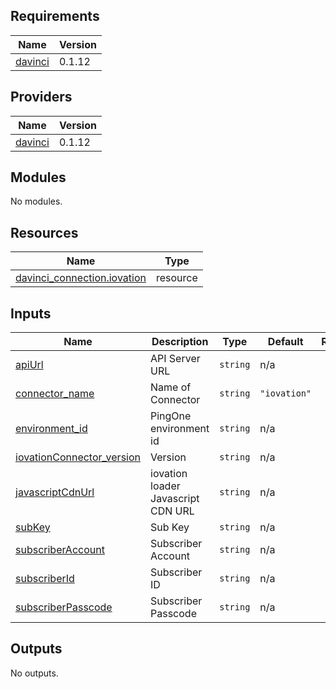 <!-- BEGIN_TF_DOCS -->
## Requirements

| Name | Version |
|------|---------|
| <a name="requirement_davinci"></a> [davinci](#requirement\_davinci) | 0.1.12 |

## Providers

| Name | Version |
|------|---------|
| <a name="provider_davinci"></a> [davinci](#provider\_davinci) | 0.1.12 |

## Modules

No modules.

## Resources

| Name | Type |
|------|------|
| [davinci_connection.iovation](https://registry.terraform.io/providers/pingidentity/davinci/0.1.12/docs/resources/connection) | resource |

## Inputs

| Name | Description | Type | Default | Required |
|------|-------------|------|---------|:--------:|
| <a name="input_apiUrl"></a> [apiUrl](#input\_apiUrl) | API Server URL | `string` | n/a | yes |
| <a name="input_connector_name"></a> [connector\_name](#input\_connector\_name) | Name of Connector | `string` | `"iovation"` | no |
| <a name="input_environment_id"></a> [environment\_id](#input\_environment\_id) | PingOne environment id | `string` | n/a | yes |
| <a name="input_iovationConnector_version"></a> [iovationConnector\_version](#input\_iovationConnector\_version) | Version | `string` | n/a | yes |
| <a name="input_javascriptCdnUrl"></a> [javascriptCdnUrl](#input\_javascriptCdnUrl) | iovation loader Javascript CDN URL | `string` | n/a | yes |
| <a name="input_subKey"></a> [subKey](#input\_subKey) | Sub Key | `string` | n/a | yes |
| <a name="input_subscriberAccount"></a> [subscriberAccount](#input\_subscriberAccount) | Subscriber Account | `string` | n/a | yes |
| <a name="input_subscriberId"></a> [subscriberId](#input\_subscriberId) | Subscriber ID | `string` | n/a | yes |
| <a name="input_subscriberPasscode"></a> [subscriberPasscode](#input\_subscriberPasscode) | Subscriber Passcode | `string` | n/a | yes |

## Outputs

No outputs.
<!-- END_TF_DOCS -->